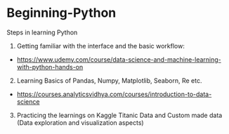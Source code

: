 # Beginning-Python
Steps in learning Python

1. Getting familiar with the interface and the basic workflow: 
  - https://www.udemy.com/course/data-science-and-machine-learning-with-python-hands-on
2. Learning Basics of Pandas, Numpy, Matplotlib, Seaborn, Re etc. 
  - https://courses.analyticsvidhya.com/courses/introduction-to-data-science
3. Practicing the learnings on Kaggle Titanic Data and Custom made data (Data exploration and visualization aspects)

